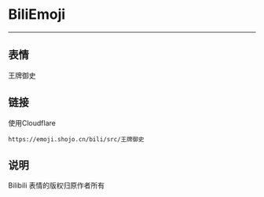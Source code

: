 # BiliEmoji
---
## 表情
王牌御史
## 链接
使用Cloudflare
```
https://emoji.shojo.cn/bili/src/王牌御史
```
## 说明
Bilibili 表情的版权归原作者所有
